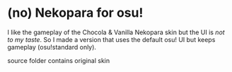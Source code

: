 # (no) Nekopara for osu!
I like the gameplay of the Chocola & Vanilla Nekopara skin but the UI is *not to my taste*. So I made a version that uses the default osu! UI but keeps gameplay (osu!standard only).

source folder contains original skin
